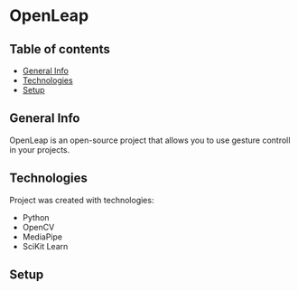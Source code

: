 # OpenLeap

## Table of contents
* [General Info](#general-info)
* [Technologies](#technologies)
* [Setup](#setup)

## General Info
OpenLeap is an open-source project that allows you to use gesture controll in your projects. 

## Technologies

Project was created with technologies:

* Python
* OpenCV
* MediaPipe
* SciKit Learn

## Setup
